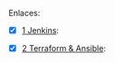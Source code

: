 Enlaces:

 - [x] [1 Jenkins](https://github.com/pps10219513/jenkins.git):
 - [x] [2 Terraform & Ansible](https://github.com/pps10219513/tofu):


